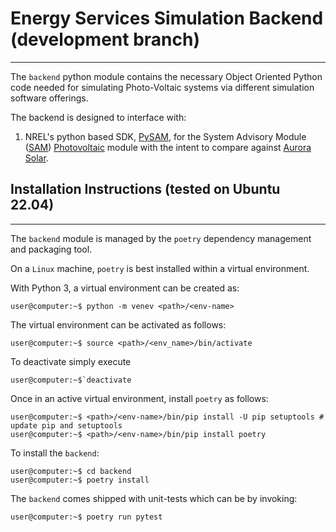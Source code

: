 # Energy Services Simulation Backend (development branch)
---
The `backend` python module contains the necessary Object Oriented Python code needed for simulating Photo-Voltaic systems via different simulation software offerings.

The backend is designed to interface with:

1. NREL's python based SDK, [PySAM](https://sam.nrel.gov/software-development-kit-sdk/pysam.html), for the System Advisory Module ([SAM](https://sam.nrel.gov/)) [Photovoltaic](https://sam.nrel.gov/photovoltaic.html) module with the intent to compare against [Aurora Solar](https://aurorasolar.com/).

## Installation Instructions (tested on Ubuntu 22.04)
---
The `backend` module is managed by the `poetry` dependency management and packaging tool.

On a `Linux` machine, `poetry` is best installed within a virtual environment.

With Python 3, a virtual environment can be created as:

    user@computer:~$ python -m venev <path>/<env-name>
    
The virtual environment can be activated as follows:

    user@computer:~$ source <path>/<env_name>/bin/activate
    
To deactivate simply execute

    user@computer:~$`deactivate

Once in an active virtual environment, install `poetry` as follows:

    user@computer:~$ <path>/<env-name>/bin/pip install -U pip setuptools # update pip and setuptools
    user@computer:~$ <path>/<env-name>/bin/pip install poetry
    
To install the `backend`:

    user@computer:~$ cd backend
    user@computer:~$ poetry install
    
The `backend` comes shipped with unit-tests which can be by invoking:

    user@computer:~$ poetry run pytest


